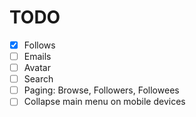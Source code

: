 # TODO

 - [x] Follows
 - [ ] Emails
 - [ ] Avatar
 - [ ] Search
 - [ ] Paging: Browse, Followers, Followees
 - [ ] Collapse main menu on mobile devices
